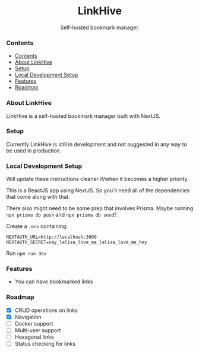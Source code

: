 <h1 align="center">LinkHive</h2>
<p align="center">Self-hosted bookmark manager.</p>

### Contents
- [Contents](#contents)
- [About LinkHive](#about-linkhive)
- [Setup](#setup)
- [Local Development Setup](#local-development-setup)
- [Features](#features)
- [Roadmap](#roadmap)

### About LinkHive
LinkHive is a self-hosted bookmark manager built with NextJS.

### Setup
Currently LinkHive is still in development and not suggested in any way to be used in production.
### Local Development Setup
Will update these instructions cleaner if/when it becomes a higher priority.

This is a ReactJS app using NextJS. So you'll need all of the dependencies that come along with that.

There also might need to be some prep that involves Prisma. Maybe running `npx prisma db push` and `npx prisma db seed`?

Create a `.env` containing:
```
NEXTAUTH_URL=http://localhost:3000
NEXTAUTH_SECRET=say_lalisa_love_me_lalisa_love_me_hey
```

Run `npm run dev`


### Features
- You can have bookmarked links

### Roadmap
- [x] CRUD operations on links
- [x] Navigation
- [ ] Docker support
- [ ] Multi-user support
- [ ] Hexagonal links
- [ ] Status checking for links
